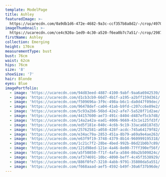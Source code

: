 ```yaml
---
template: ModelPage
title: Ashley
featuredImage: >-
  https://ucarecdn.com/0a9db1d6-472e-4682-9a3c-ccf357b8a8d2/-/crop/4970x2331/0,0/-/preview/
imageThumbnail: >-
  https://ucarecdn.com/ce4c920a-1ed9-4c30-a520-f6ea0b7c7a51/-/crop/2987x3648/1154,0/-/preview/
firstName: Ashley
collection: Emerging
height: 170cm
measurementType: bust
bust: 76cm
waist: 62cm
hips: 76cm
size: '8'
shoeSize: '7'
hair: Blonde
eyes: Blue
imagePortfolio:
  - image: 'https://ucarecdn.com/94d83eed-4887-4100-9abf-9aa6a6942539/'
  - image: 'https://ucarecdn.com/d1cb3cb9-66d7-4b1f-a195-a2bff159d361/'
  - image: 'https://ucarecdn.com/f509696a-3f9c-498a-b6c1-da0d47f09dec/'
  - image: 'https://ucarecdn.com/96478def-ca04-41ab-b9fd-c207cc6e89e2/'
  - image: 'https://ucarecdn.com/5c93a2b6-56bd-42e2-afe7-5a528f71d2ae/'
  - image: 'https://ucarecdn.com/44157600-ae73-491c-8404-d487ef5cb7d8/'
  - image: 'https://ucarecdn.com/14a2a42a-ead1-4006-9669-43c1e125fd3f/'
  - image: 'https://ucarecdn.com/ed5f181e-040c-4c6b-9c19-33aca68187d3/'
  - image: 'https://ucarecdn.com/25762581-a058-428f-acdc-745a64179f82/'
  - image: 'https://ucarecdn.com/e34ac79a-2853-451a-8b79-a69a9e4ae263/'
  - image: 'https://ucarecdn.com/e63f9f19-3748-4379-8b14-960999195318/'
  - image: 'https://ucarecdn.com/1c21c7f2-28be-4bed-992b-86d21b0b7c89/'
  - image: 'https://ucarecdn.com/121d98ed-121e-4a46-8e00-77ff390ef56f/'
  - image: 'https://ucarecdn.com/a5f50850-f71f-4afa-a584-80a2b509824c/'
  - image: 'https://ucarecdn.com/af374691-10bc-4090-beff-4c45f3538929/'
  - image: 'https://ucarecdn.com/886f0fe7-3210-4abb-9791-35800da5a551/'
  - image: 'https://ucarecdn.com/f668aaad-aef5-4592-b49f-30a6f37b96de/'
---
```


